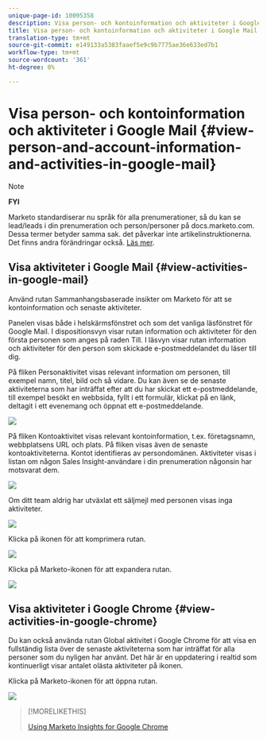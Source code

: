 ```yaml
---
unique-page-id: 10095358
description: Visa person- och kontoinformation och aktiviteter i Google Mail - Marketo Docs - Produktdokumentation
title: Visa person- och kontoinformation och aktiviteter i Google Mail
translation-type: tm+mt
source-git-commit: e149133a5383faaef5e9c9b7775ae36e633ed7b1
workflow-type: tm+mt
source-wordcount: '361'
ht-degree: 0%

---
```



# Visa person- och kontoinformation och aktiviteter i Google Mail {#view-person-and-account-information-and-activities-in-google-mail}

>[!NOTE]
>
>**FYI**
>
>Marketo standardiserar nu språk för alla prenumerationer, så du kan se lead/leads i din prenumeration och person/personer på docs.marketo.com. Dessa termer betyder samma sak. det påverkar inte artikelinstruktionerna. Det finns andra förändringar också. [Läs mer](http://docs.marketo.com/display/DOCS/Updates+to+Marketo+Terminology).

## Visa aktiviteter i Google Mail {#view-activities-in-google-mail}

Använd rutan Sammanhangsbaserade insikter om Marketo för att se kontoinformation och senaste aktiviteter.

Panelen visas både i helskärmsfönstret och som det vanliga läsfönstret för Google Mail. I dispositionsvyn visar rutan information och aktiviteter för den första personen som anges på raden Till. I läsvyn visar rutan information och aktiviteter för den person som skickade e-postmeddelandet du läser till dig.

På fliken Personaktivitet visas relevant information om personen, till exempel namn, titel, bild och så vidare. Du kan även se de senaste aktiviteterna som har inträffat efter att du har skickat ett e-postmeddelande, till exempel besökt en webbsida, fyllt i ett formulär, klickat på en länk, deltagit i ett evenemang och öppnat ett e-postmeddelande.

![](assets/1.png)

På fliken Kontoaktivitet visas relevant kontoinformation, t.ex. företagsnamn, webbplatsens URL och plats. På fliken visas även de senaste kontoaktiviteterna. Kontot identifieras av persondomänen. Aktiviteter visas i listan om någon Sales Insight-användare i din prenumeration någonsin har motsvarat dem.

![](assets/2.png)

Om ditt team aldrig har utväxlat ett säljmejl med personen visas inga aktiviteter.

![](assets/3.png)

Klicka på ikonen för att komprimera rutan.

![](assets/4.png)

Klicka på Marketo-ikonen för att expandera rutan.

![](assets/image2015-10-6-15-3a43-3a22.png)

## Visa aktiviteter i Google Chrome {#view-activities-in-google-chrome}

Du kan också använda rutan Global aktivitet i Google Chrome för att visa en fullständig lista över de senaste aktiviteterna som har inträffat för alla personer som du nyligen har använt. Det här är en uppdatering i realtid som kontinuerligt visar antalet olästa aktiviteter på ikonen.

Klicka på Marketo-ikonen för att öppna rutan.

![](assets/image2015-10-6-15-3a32-3a52.png)

>[!MORELIKETHIS]
>
>[Using Marketo Insights for Google Chrome](using-marketo-insights-for-google-chrome.md)

